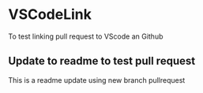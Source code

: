 # VSCodeLink
To test linking pull request to VScode an Github

## Update to readme to test pull request
This is a readme update using new branch pullrequest